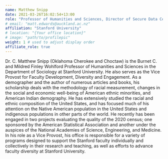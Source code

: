 ```yaml
---
name: Matthew Snipp
date: 2021-03-26T16:02:54+13:00
role: "Professor of Humanities and Sciences, Director of Secure Data Center IRiSS"
# email: "matt.edwards@auckland.ac.nz"
affiliation: "Stanford University"
# location: "{Your office location}"
# image: "path/to/profilepic"
weight: 1 # used to adjust display order
affiliate_role: true
---
```


Dr. C. Matthew Snipp (Oklahoma Cherokee and Choctaw) is the Burnet C. and Mildred Finley Wohlford Professor of Humanities and Sciences in the Department of Sociology at Stanford University. He also serves as the Vice Provost for Faculty Development, Diversity and Engagement. As a demographer and the author of numerous articles and books, his scholarship deals with the methodology of racial measurement, changes in the social and economic well-being of American ethnic minorities, and American Indian demography. He has extensively studied the racial and ethnic composition of the United States, and has focused much of his attention on the Native American population in the United States and indigenous populations in other parts of the world. He recently has been engaged in two projects evaluating the quality of the 2020 census; one sponsored by the American Statistical Association and another under the auspices of the National Academies of Science, Engineering, and Medicine. In his role as a Vice Provost, his office is responsible for a variety of programs designed to support the Stanford faculty individually and collectively in their research and teaching, as well as efforts to advance faculty diversity at Stanford University.
